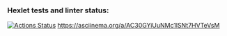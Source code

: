 ### Hexlet tests and linter status:
[![Actions Status](https://github.com/sp0on4/python-project-49/workflows/hexlet-check/badge.svg)](https://github.com/sp0on4/python-project-49/actions)
https://asciinema.org/a/AC30GYiUuNMc1lSNt7HVTeVsM